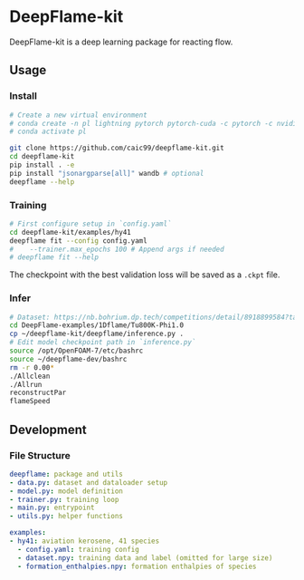 # DeepFlame-kit
DeepFlame-kit is a deep learning package for reacting flow.

## Usage
### Install

```bash
# Create a new virtual environment
# conda create -n pl lightning pytorch pytorch-cuda -c pytorch -c nvidia -c conda-forge
# conda activate pl

git clone https://github.com/caic99/deepflame-kit.git
cd deepflame-kit
pip install . -e
pip install "jsonargparse[all]" wandb # optional
deepflame --help
```

### Training

```bash
# First configure setup in `config.yaml`
cd deepflame-kit/examples/hy41
deepflame fit --config config.yaml
#    --trainer.max_epochs 100 # Append args if needed
# deepflame fit --help
```

The checkpoint with the best validation loss will be saved as a `.ckpt` file.

### Infer

```bash
# Dataset: https://nb.bohrium.dp.tech/competitions/detail/8918899584?tab=datasets
cd DeepFlame-examples/1Dflame/Tu800K-Phi1.0
cp ~/deepflame-kit/deepflame/inference.py .
# Edit model checkpoint path in `inference.py`
source /opt/OpenFOAM-7/etc/bashrc
source ~/deepflame-dev/bashrc
rm -r 0.00*
./Allclean
./Allrun
reconstructPar
flameSpeed
```

## Development
### File Structure

```yaml
deepflame: package and utils
- data.py: dataset and dataloader setup
- model.py: model definition
- trainer.py: training loop
- main.py: entrypoint
- utils.py: helper functions

examples:
- hy41: aviation kerosene, 41 species
  - config.yaml: training config
  - dataset.npy: training data and label (omitted for large size)
  - formation_enthalpies.npy: formation enthalpies of species
```
